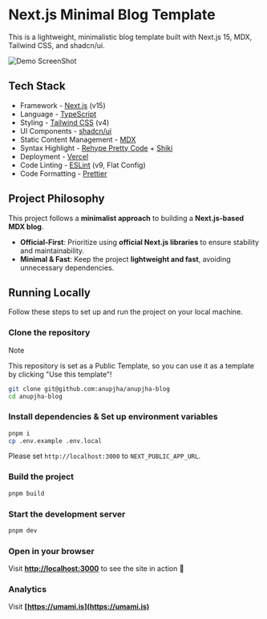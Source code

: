 # Next.js Minimal Blog Template

This is a lightweight, minimalistic blog template built with Next.js 15, MDX, Tailwind CSS, and shadcn/ui.

![Demo ScreenShot](/public/images/demo/screenshot.png)

## Tech Stack

- Framework - [Next.js](https://nextjs.org/15) (v15)
- Language - [TypeScript](https://www.typescriptlang.org)
- Styling - [Tailwind CSS](https://tailwindcss.com) (v4)
- UI Components - [shadcn/ui](https://ui.shadcn.com)
- Static Content Management - [MDX](https://mdxjs.com)
- Syntax Highlight - [Rehype Pretty Code](https://rehype-pretty.pages.dev/) + [Shiki](https://github.com/shikijs/shiki)
- Deployment - [Vercel](https://vercel.com)
- Code Linting - [ESLint](https://eslint.org) (v9, Flat Config)
- Code Formatting - [Prettier](https://prettier.io)

## Project Philosophy

This project follows a **minimalist approach** to building a **Next.js-based MDX blog**.

- **Official-First**: Prioritize using **official Next.js libraries** to ensure stability and maintainability.
- **Minimal & Fast**: Keep the project **lightweight and fast**, avoiding unnecessary dependencies.

## Running Locally

Follow these steps to set up and run the project on your local machine.

### Clone the repository

> [!NOTE]
> This repository is set as a Public Template, so you can use it as a template by clicking "Use this template"!

```sh
git clone git@github.com:anupjha/anupjha-blog
cd anupjha-blog
```

### Install dependencies & Set up environment variables

```sh
pnpm i
cp .env.example .env.local
```

Please set `http://localhost:3000` to `NEXT_PUBLIC_APP_URL`.

### Build the project

```sh
pnpm build
```

### Start the development server

```sh
pnpm dev
```

### Open in your browser

Visit **[http://localhost:3000](http://localhost:3000)** to see the site in action 🎅

### Analytics
Visit **[https://umami.is](https://umami.is)**


